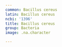 ```yaml
---
common: Bacillus cereus
latin: Bacillus cereus
ncbi: '1396'
title: Bacillus cereus
group: Bacteria
image: .na.character

---
```

